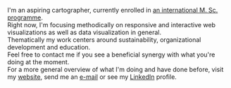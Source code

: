 I'm an aspiring cartographer, currently enrolled in <a href="https://cartographymaster.eu/" target="_blank">an international M. Sc. programme</a>.
<br>Right now, I'm focusing methodically on responsive and interactive web visualizations as well as data visualization in general.
<br>Thematically my work centers around sustainability, organizational development and education.
<br>Feel free to contact me if you see a beneficial synergy with what you're doing at the moment.
<br>For a more general overview of what I'm doing and have done before, visit my <a href="https://justvalerian.com" target="_blank">website</a>, send me an <a href="mailto:website@justvalerian.com" target="_blank">e-mail</a> or see my <a href="https://www.linkedin.com/in/valerianlange/" target="_blank">LinkedIn</a> profile.
         

<!---
justvalerian/justvalerian is a ✨ special ✨ repository because its `README.md` (this file) appears on your GitHub profile.
You can click the Preview link to take a look at your changes.
--->

